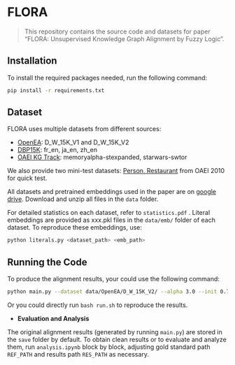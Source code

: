# FLORA

> This repository contains the source code and datasets for paper “FLORA: Unsupervised Knowledge Graph Alignment by Fuzzy Logic”.
> 

## Installation

To install the required packages needed, run the following command:

```bash
pip install -r requirements.txt
```

## Dataset

FLORA uses multiple datasets from different sources:

- [OpenEA](https://github.com/nju-websoft/OpenEA): D_W_15K_V1 and D_W_15K_V2
- [DBP15K](https://github.com/nju-websoft/JAPE): fr_en, ja_en, zh_en
- [OAEI KG Track](https://oaei.ontologymatching.org/2024/knowledgegraph/index.html): memoryalpha-stexpanded, starwars-swtor

We also provide two mini-test datasets: [Person, Restaurant](https://oaei.ontologymatching.org/2010/im/index.html) from OAEI 2010 for quick test.

All datasets and pretrained embeddings used in the paper are on [google drive](https://drive.google.com/file/d/1KGsSvb-RX1wpBzkUlY7DBQkn4-pEY8E_/view?usp=sharing). Download and unzip all files in the `data` folder.

For detailed statistics on each dataset, refer to `statistics.pdf` . Literal embeddings are provided as xxx.pkl files in the `data/emb/` folder of each dataset. To reproduce these embeddings, use: 

```bash
python literals.py <dataset_path> <emb_path>
```

## Running the Code

To produce the alignment results, your could use the following command:

```bash
python main.py --dataset data/OpenEA/D_W_15K_V2/ --alpha 3.0 --init 0.7 --save_file dw-v2.ttl
```

Or you could directly run `bash run.sh` to reproduce the results.

- **Evaluation and Analysis**

The original alignment results (generated by running `main.py`) are stored in the `save` folder by default. To obtain clean results or to evaluate and analyze them, run `analysis.ipynb` block by block, adjusting gold standard path `REF_PATH` and results path `RES_PATH` as necessary.

<!-- ```
@inproceedings{FLORA,
    title = ,
    author = ,
    booktitle = ,
    url = ,
}
``` -->